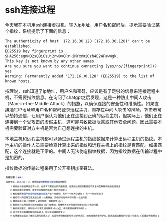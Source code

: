 # ssh连接过程



今天我在本机用ssh连接虚拟机，输入ip地址，用户名和密码后，提示需要验证某个指纹，系统提示了下面的信息：

```
The authenticity of host '172.16.30.128 (172.16.30.128)' can't be established.
ED25519 key fingerprint is SHA256:egmND2sQBiCsUj2nw8vGRr+iMYxnDiOzh4E2WFawWgk.
This key is not known by any other names
Are you sure you want to continue connecting (yes/no/[fingerprint])? yes
Warning: Permanently added '172.16.30.128' (ED25519) to the list of known hosts.
```



按理说，ssh知道了ip地址，用户名和密码，应该是有了足够的信息来连接远程主机，不需要指纹信息。在询问了chatgpt之后发现，这是一种防止中间人攻击（Man-in-the-Middle Attack）的措施，以确保连接的安全性和准确性。如果直接通过IP地址和用户名和密码登录远程主机，则存在中间人攻击的风险。攻击者可以劫持通信，让用户误认为他们正在连接到正确的远程主机，但实际上，他们正在连接到一个受攻击的虚假主机，这可能导致数据泄露或其他安全问题。因此需要本机需要验证对方主机是否为自己想连接的主机。

本地主机和远程主机都可以通过远程主机的指纹数据来计算出远程主机的指纹。本地主机的操作人员需要检查计算出来的指纹和远程主机上的指纹是否匹配。如果匹配，这个连接就是正常的。中间人无法伪造指纹数据，因为指纹数据在传输过程中是加密的。

指纹数据的传输过程采用了公开密钥加密算法。

![b5624f5a37527cf95a15610abdf83f4c](../images/b5624f5a37527cf95a15610abdf83f4c.png)